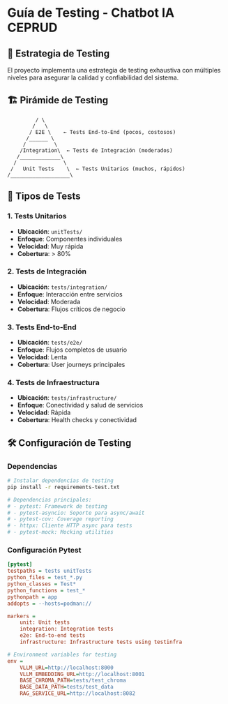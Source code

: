 # Guía de Testing - Chatbot IA CEPRUD

## 🎯 Estrategia de Testing

El proyecto implementa una estrategia de testing exhaustiva con múltiples niveles para asegurar la calidad y confiabilidad del sistema.

## 🏗️ Pirámide de Testing

```
         / \
        /   \
       / E2E \    ← Tests End-to-End (pocos, costosos)
      /______ \
     /         \
    /Integration\  ← Tests de Integración (moderados)
   /_____________\
  /               \
 /   Unit Tests    \  ← Tests Unitarios (muchos, rápidos)
/___________________\
```

## 🧪 Tipos de Tests

### **1. Tests Unitarios**
- **Ubicación**: `unitTests/`
- **Enfoque**: Componentes individuales
- **Velocidad**: Muy rápida
- **Cobertura**: > 80%

### **2. Tests de Integración**
- **Ubicación**: `tests/integration/`
- **Enfoque**: Interacción entre servicios
- **Velocidad**: Moderada
- **Cobertura**: Flujos críticos de negocio

### **3. Tests End-to-End**
- **Ubicación**: `tests/e2e/`
- **Enfoque**: Flujos completos de usuario
- **Velocidad**: Lenta
- **Cobertura**: User journeys principales

### **4. Tests de Infraestructura**
- **Ubicación**: `tests/infrastructure/`
- **Enfoque**: Conectividad y salud de servicios
- **Velocidad**: Rápida
- **Cobertura**: Health checks y conectividad

## 🛠️ Configuración de Testing

### **Dependencias**

```bash
# Instalar dependencias de testing
pip install -r requirements-test.txt

# Dependencias principales:
# - pytest: Framework de testing
# - pytest-asyncio: Soporte para async/await
# - pytest-cov: Coverage reporting
# - httpx: Cliente HTTP async para tests
# - pytest-mock: Mocking utilities
```

### **Configuración Pytest**

```ini
[pytest]
testpaths = tests unitTests
python_files = test_*.py
python_classes = Test*
python_functions = test_*
pythonpath = app
addopts = --hosts=podman://

markers =
    unit: Unit tests
    integration: Integration tests
    e2e: End-to-end tests
    infrastructure: Infrastructure tests using testinfra

# Environment variables for testing
env =
    VLLM_URL=http://localhost:8000
    VLLM_EMBEDDING_URL=http://localhost:8001
    BASE_CHROMA_PATH=tests/test_chroma
    BASE_DATA_PATH=tests/test_data
    RAG_SERVICE_URL=http://localhost:8082

